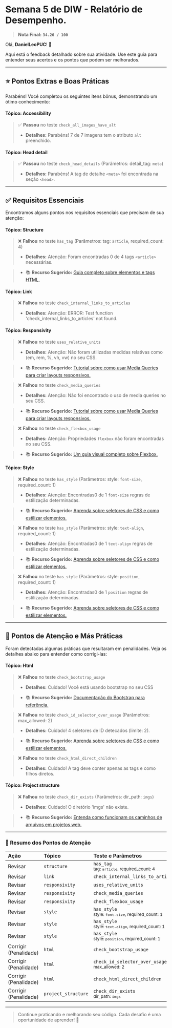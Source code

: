 # Semana 5 de DIW - Relatório de Desempenho.
> **Nota Final:** **`34.26 / 100`**

Olá, **DanielLeoPUC**! 👋

Aqui está o feedback detalhado sobre sua atividade. Use este guia para entender seus acertos e os pontos que podem ser melhorados.

---

## ⭐ Pontos Extras e Boas Práticas
Parabéns! Você completou os seguintes itens bônus, demonstrando um ótimo conhecimento:

#### Tópico: Accessibility
> ✅ **Passou** no teste `check_all_images_have_alt`
> - **Detalhes:** Parabéns! 7 de 7 imagens tem o atributo `alt` preenchido.



#### Tópico: Head detail
> ✅ **Passou** no teste `check_head_details` (Parâmetros: detail_tag: `meta`)
> - **Detalhes:** Parabéns! A tag de detalhe `<meta>` foi encontrada na seção `<head>`.



---

## ✅ Requisitos Essenciais
Encontramos alguns pontos nos requisitos essenciais que precisam de sua atenção:

#### Tópico: Structure
> ❌ **Falhou** no teste `has_tag` (Parâmetros: tag: `article`, required_count: 4)
> - **Detalhes:** Atenção: Foram encontradas 0 de 4 tags `<article>`  necessárias.


> - 📚 **Recurso Sugerido:** [Guia completo sobre elementos e tags HTML.](https://developer.mozilla.org/pt-BR/docs/Web/HTML/Element)



#### Tópico: Link
> ❌ **Falhou** no teste `check_internal_links_to_articles`
> - **Detalhes:** Atenção: ERROR: Test function 'check_internal_links_to_articles' not found.



#### Tópico: Responsivity
> ❌ **Falhou** no teste `uses_relative_units`
> - **Detalhes:** Atenção: Não foram utilizadas medidas relativas como (em, rem, %, vh, vw) no seu CSS.


> - 📚 **Recurso Sugerido:** [Tutorial sobre como usar Media Queries para criar layouts responsivos.](https://developer.mozilla.org/pt-BR/docs/Web/CSS/Media_Queries/Using_media_queries)


> ❌ **Falhou** no teste `check_media_queries`
> - **Detalhes:** Atenção: Não foi encontrado o uso de media queries no seu CSS.


> - 📚 **Recurso Sugerido:** [Tutorial sobre como usar Media Queries para criar layouts responsivos.](https://developer.mozilla.org/pt-BR/docs/Web/CSS/Media_Queries/Using_media_queries)


> ❌ **Falhou** no teste `check_flexbox_usage`
> - **Detalhes:** Atenção: Propriedades `flexbox` não foram encontradas no seu CSS.


> - 📚 **Recurso Sugerido:** [Um guia visual completo sobre Flexbox.](https://css-tricks.com/a-guide-to-flexbox/)



#### Tópico: Style
> ❌ **Falhou** no teste `has_style` (Parâmetros: style: `font-size`, required_count: 1)
> - **Detalhes:** Atenção: Encontradas0 de 1 `font-size` regras de estilização determinadas.


> - 📚 **Recurso Sugerido:** [Aprenda sobre seletores de CSS e como estilizar elementos.](https://developer.mozilla.org/pt-BR/docs/Learn/CSS/Building_blocks/Selectors)


> ❌ **Falhou** no teste `has_style` (Parâmetros: style: `text-align`, required_count: 1)
> - **Detalhes:** Atenção: Encontradas0 de 1 `text-align` regras de estilização determinadas.


> - 📚 **Recurso Sugerido:** [Aprenda sobre seletores de CSS e como estilizar elementos.](https://developer.mozilla.org/pt-BR/docs/Learn/CSS/Building_blocks/Selectors)


> ❌ **Falhou** no teste `has_style` (Parâmetros: style: `position`, required_count: 1)
> - **Detalhes:** Atenção: Encontradas0 de 1 `position` regras de estilização determinadas.


> - 📚 **Recurso Sugerido:** [Aprenda sobre seletores de CSS e como estilizar elementos.](https://developer.mozilla.org/pt-BR/docs/Learn/CSS/Building_blocks/Selectors)



---

## 🚨 Pontos de Atenção e Más Práticas
Foram detectadas algumas práticas que resultaram em penalidades. Veja os detalhes abaixo para entender como corrigi-las:

#### Tópico: Html
> ❌ **Falhou** no teste `check_bootstrap_usage`
> - **Detalhes:** Cuidado! Você está usando bootstrap no seu CSS


> - 📚 **Recurso Sugerido:** [Documentação do Bootstrap para referência.](https://getbootstrap.com/docs/5.1/getting-started/introduction/)


> ❌ **Falhou** no teste `check_id_selector_over_usage` (Parâmetros: max_allowed: 2)
> - **Detalhes:** Cuidado! 4  seletores de ID detecados (limite: 2).


> - 📚 **Recurso Sugerido:** [Aprenda sobre seletores de CSS e como estilizar elementos.](https://developer.mozilla.org/pt-BR/docs/Learn/CSS/Building_blocks/Selectors)


> ❌ **Falhou** no teste `check_html_direct_children`
> - **Detalhes:** Cuidado!  A tag <html> deve conter apenas as tags <head> e <body> como filhos diretos.



#### Tópico: Project structure
> ❌ **Falhou** no teste `check_dir_exists` (Parâmetros: dir_path: `imgs`)
> - **Detalhes:** Cuidado! O diretório 'imgs' não existe.


> - 📚 **Recurso Sugerido:** [Entenda como funcionam os caminhos de arquivos em projetos web.](https://developer.mozilla.org/pt-BR/docs/Learn/Common_questions/Web_mechanics/File_paths)



---

### 📝 Resumo dos Pontos de Atenção
| Ação | Tópico | Teste e Parâmetros |
|:---|:---|:---|
| Revisar | `structure` | `has_tag`<br><sub>tag: `article`, required_count: 4</sub> |
| Revisar | `link` | `check_internal_links_to_articles`<br><sub></sub> |
| Revisar | `responsivity` | `uses_relative_units`<br><sub></sub> |
| Revisar | `responsivity` | `check_media_queries`<br><sub></sub> |
| Revisar | `responsivity` | `check_flexbox_usage`<br><sub></sub> |
| Revisar | `style` | `has_style`<br><sub>style: `font-size`, required_count: 1</sub> |
| Revisar | `style` | `has_style`<br><sub>style: `text-align`, required_count: 1</sub> |
| Revisar | `style` | `has_style`<br><sub>style: `position`, required_count: 1</sub> |
| Corrigir (Penalidade) | `html` | `check_bootstrap_usage`<br><sub></sub> |
| Corrigir (Penalidade) | `html` | `check_id_selector_over_usage`<br><sub>max_allowed: 2</sub> |
| Corrigir (Penalidade) | `html` | `check_html_direct_children`<br><sub></sub> |
| Corrigir (Penalidade) | `project_structure` | `check_dir_exists`<br><sub>dir_path: `imgs`</sub> |

---
> Continue praticando e melhorando seu código. Cada desafio é uma oportunidade de aprender! 🚀